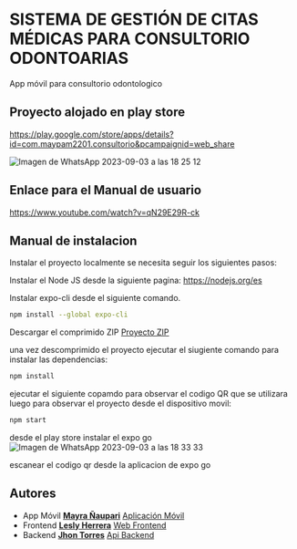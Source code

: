 # SISTEMA DE GESTIÓN DE CITAS MÉDICAS PARA CONSULTORIO ODONTOARIAS
App móvil para consultorio odontologico

## Proyecto alojado en play store
https://play.google.com/store/apps/details?id=com.maypam2201.consultorio&pcampaignid=web_share

![Imagen de WhatsApp 2023-09-03 a las 18 25 12](https://github.com/mayP2201/ConsultorioOdont/assets/128390603/fcbf987d-a95a-4fa1-9c54-2860b8b88f01)


## Enlace para el Manual de usuario
https://www.youtube.com/watch?v=qN29E29R-ck

## Manual de instalacion
Instalar el proyecto localmente se necesita seguir los siguientes pasos:

Instalar el Node JS desde la siguiente pagina:
https://nodejs.org/es

Instalar expo-cli desde el siguiente comando.
```bash
npm install --global expo-cli
```

Descargar el comprimido ZIP
[Proyecto ZIP]([https://github.com/Lesly-liseth/Odontoarias/archive/refs/heads/master.zip](https://github.com/mayP2201/ConsultorioOdont.git))

una vez descomprimido el proyecto ejecutar el siugiente comando para instalar las dependencias:
```bash
npm install 
```

ejecutar el siguiente copamdo para observar el codigo QR que se utilizara luego para observar el proyecto desde el dispositivo movil:
```bash
npm start
```

desde el play store instalar el expo go
![Imagen de WhatsApp 2023-09-03 a las 18 33 33](https://github.com/mayP2201/ConsultorioOdont/assets/128390603/27dccc8e-0df0-4a96-9ffc-b7b8bb2a3df7)

escanear el codigo qr desde la aplicacion de expo go


## Autores
* App Móvil [**Mayra Ñaupari**](https://github.com/mayP2201) [Aplicación Móvil](https://github.com/mayP2201/ConsultorioOdont.git)
* Frontend [**Lesly Herrera**](https://github.com/Lesly-liseth) [Web Frontend](https://github.com/Lesly-liseth/Odontoarias.git)
* Backend [**Jhon Torres**](https://github.com/jhon-torres) [Api Backend](https://github.com/jhon-torres/EndPoints_CO.git)
